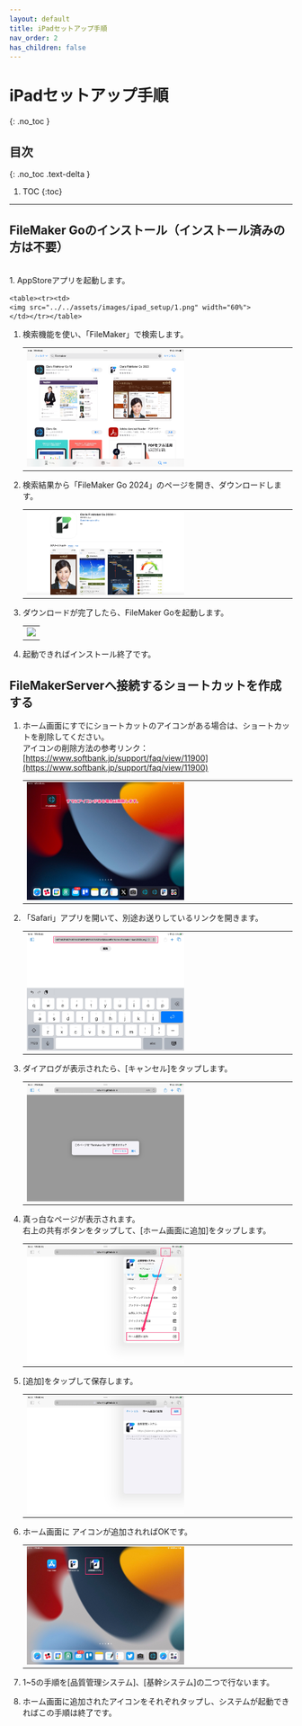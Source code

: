 ```yaml
---
layout: default
title: iPadセットアップ手順
nav_order: 2
has_children: false
---
```


# iPadセットアップ手順
{: .no_toc }

## 目次
{: .no_toc .text-delta }

1. TOC
{:toc}

---

## FileMaker Goのインストール（インストール済みの方は不要）

<br>
1. AppStoreアプリを起動します。

    <table><tr><td>
    <img src="../../assets/images/ipad_setup/1.png" width="60%">
    </td></tr></table>

1. 検索機能を使い、「FileMaker」で検索します。

    <table><tr><td>
    <img src="../../assets/images/ipad_setup/2.png" width="60%">
    </td></tr></table>

1. 検索結果から「FileMaker Go 2024」のページを開き、ダウンロードします。

    <table><tr><td>
    <img src="../../assets/images/ipad_setup/3_20240826.png" width="60%">
    </td></tr></table>

1. ダウンロードが完了したら、FileMaker Goを起動します。

    <table><tr><td>
    <img src="../../assets/images/ipad_setup/4.png" width="60%">
    </td></tr></table>

1. 起動できればインストール終了です。

## FileMakerServerへ接続するショートカットを作成する

1. ホーム画面にすでにショートカットのアイコンがある場合は、ショートカットを削除してください。  
    アイコンの削除方法の参考リンク：[https://www.softbank.jp/support/faq/view/11900](https://www.softbank.jp/support/faq/view/11900)
    
    <table><tr><td>
    <img src="../../assets/images/ipad_setup/5.png" width="60%">
    </td></tr></table>

1. 「Safari」アプリを開いて、別途お送りしているリンクを開きます。

    <table><tr><td>
     <img src="../../assets/images/ipad_setup/6.png" width="60%">
     </td></tr></table>

1. ダイアログが表示されたら、[キャンセル]をタップします。

    <table><tr><td>
     <img src="../../assets/images/ipad_setup/7.png" width="60%">
     </td></tr></table>

1. 真っ白なページが表示されます。  
    右上の共有ボタンをタップして、[ホーム画面に追加]をタップします。

    <table><tr><td>
     <img src="../../assets/images/ipad_setup/8.png" width="60%">
     </td></tr></table>

1. [追加]をタップして保存します。

    <table><tr><td>
     <img src="../../assets/images/ipad_setup/9.png" width="60%">
     </td></tr></table>

1. ホーム画面に アイコンが追加されればOKです。

    <table><tr><td>
     <img src="../../assets/images/ipad_setup/10.png" width="60%">
     </td></tr></table>

1. 1~5の手順を[品質管理システム]、[基幹システム]の二つで行ないます。

1. ホーム画面に追加されたアイコンをそれぞれタップし、システムが起動できればこの手順は終了です。



